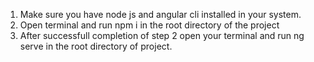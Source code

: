 1. Make sure you have node js and angular cli installed in your system.
2. Open terminal and run npm i in the root directory of the project
3. After successfull completion of step 2 open your terminal and run ng serve in the root directory of project.
